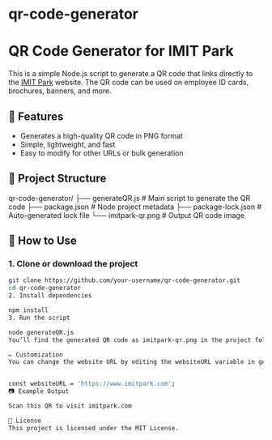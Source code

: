 # qr-code-generator
# QR Code Generator for IMIT Park

This is a simple Node.js script to generate a QR code that links directly to the [IMIT Park](https://www.imitpark.com) website. The QR code can be used on employee ID cards, brochures, banners, and more.

## 🔧 Features

- Generates a high-quality QR code in PNG format
- Simple, lightweight, and fast
- Easy to modify for other URLs or bulk generation

## 📁 Project Structure
qr-code-generator/
├── generateQR.js # Main script to generate the QR code
├── package.json # Node project metadata
├── package-lock.json # Auto-generated lock file
└── imitpark-qr.png # Output QR code image
## 🚀 How to Use

### 1. Clone or download the project

```bash
git clone https://github.com/your-username/qr-code-generator.git
cd qr-code-generator
2. Install dependencies

npm install
3. Run the script

node generateQR.js
You’ll find the generated QR code as imitpark-qr.png in the project folder.

✏️ Customization
You can change the website URL by editing the websiteURL variable in generateQR.js:


const websiteURL = 'https://www.imitpark.com';
📷 Example Output

Scan this QR to visit imitpark.com

📄 License
This project is licensed under the MIT License.
